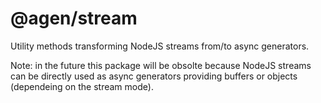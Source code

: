 @agen/stream
============

Utility methods transforming NodeJS streams from/to async generators.

Note: in the future this package will be obsolte because NodeJS streams can
be directly used as async generators providing buffers or objects (dependeing
on the stream mode).
